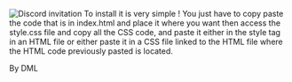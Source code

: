 ![Discord invitation](https://i.ibb.co/0ZdfR8C/discord-invitation.png)
To install it is very simple !
You just have to copy paste the code that is in index.html and place it where you want then access the style.css file and copy all the CSS code, and paste it either in the style tag in an HTML file or either paste it in a CSS file linked to the HTML file where the HTML code previously pasted is located.

By DML